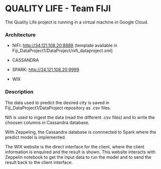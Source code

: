 # QUALITY LIFE - Team FIJI

The Quality Life project is running in a virtual machine in Google Cloud. 

### Architecture

- NIFI: http://34.121.108.20:8888
(template available in Fiji_DataProject1/DataProject/nifi_dataproject.xml)

- CASSANDRA 

- SPARK: http://34.121.108.20:9999

- WIX 

### Description

The data used to predict the desired city is saved in Fiji_DataProject1/DataProject repository as .csv files. 

Nifi is used to ingest the data (read the different .csv files) and to write the choosen columns in Cassandra database.

With Zeppeling, the Cassandra database is connnected to Spark where the predict model is implemented. 

The WIX website is the direct interface for the client, where the client information is enquired and the result is shown. This website interacts with Zeppelin notebook to get the input data to run the model and to send the result back to the client interface. 



